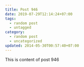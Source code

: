```yaml
---
title: Post 946
date: 2019-07-29T12:14:24+07:00
tags:
  - random post
  - untagged
category:
  - random post
  - uncategorized
updated: 2014-05-30T00:57:40+07:00
---
```

This is content of post 946